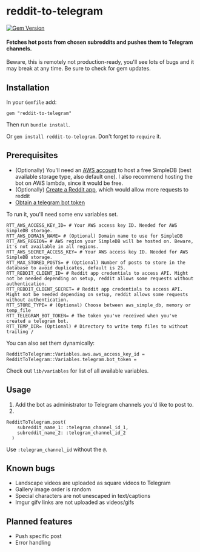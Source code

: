  reddit-to-telegram
=======================
[![Gem Version](https://badge.fury.io/rb/reddit-to-telegram.svg)](https://badge.fury.io/rb/reddit-to-telegram)

#### Fetches hot posts from chosen subreddits and pushes them to Telegram channels.

Beware, this is remotely not production-ready, you'll see lots of bugs and it may break at any time.
Be sure to check for gem updates.

## Installation
In your `Gemfile` add:
```
gem "reddit-to-telegram"
```
Then run `bundle install`.

Or `gem install reddit-to-telegram`. Don't forget to `require` it.

## Prerequisites
- (Optionally) You'll need an [AWS account](https://aws.amazon.com/) to host a free SimpleDB (best available storage type, also default one). I also recommend hosting the bot on AWS lambda, since it would be free.
- (Optionally) [Create a Reddit app](https://www.reddit.com/prefs/apps), which would allow more requests to reddit
- [Obtain a telegram bot token](https://core.telegram.org/bots/tutorial#obtain-your-bot-token)

To run it, you'll need some env variables set.
```
RTT_AWS_ACCESS_KEY_ID= # Your AWS access key ID. Needed for AWS SimpleDB storage.
RTT_AWS_DOMAIN_NAME= # (Optional) Domain name to use for SimpleDB
RTT_AWS_REGION= # AWS region your SimpleDB will be hosted on. Beware, it's not available in all regions.
RTT_AWS_SECRET_ACCESS_KEY= # Your AWS access key ID. Needed for AWS SimpleDB storage.
RTT_MAX_STORED_POSTS= # (Optional) Number of posts to store in the database to avoid duplicates, default is 25.
RTT_REDDIT_CLIENT_ID= # Reddit app credentials to access API. Might not be needed depending on setup, reddit allows some requests without authentication.
RTT_REDDIT_CLIENT_SECRET= # Reddit app credentials to access API. Might not be needed depending on setup, reddit allows some requests without authentication.
RTT_STORE_TYPE= # (Optional) Choose between aws_simple_db, memory or temp_file
RTT_TELEGRAM_BOT_TOKEN= # The token you've received when you've created a telegram bot.
RTT_TEMP_DIR= (Optional) # Directory to write temp files to without trailing /
```

You can also set them dynamically:
```
RedditToTelegram::Variables.aws.aws_access_key_id =
RedditToTelegram::Variables.telegram.bot_token =
```
Check out `lib/variables` for list of all available variables.

## Usage

1. Add the bot as administrator to Telegram channels you'd like to post to.
2.
```
RedditToTelegram.post(
    subreddit_name_1: :telegram_channel_id_1,
    subreddit_name_2: :telegram_channel_id_2
  )

```
Use `:telegram_channel_id` without the `@`.

## Known bugs
- Landscape videos are uploaded as square videos to Telegram
- Gallery image order is random
- Special characters are not unescaped in text/captions
- Imgur gifv links are not uploaded as videos/gifs

## Planned features
- Push specific post
- Error handling
